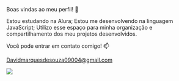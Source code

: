Boas vindas ao meu perfil! 📘

Estou estudando na Alura;
Estou me desenvolvendo na linguagem JavaScript;
Utilizo esse espaço para minha organização e compartilhamento dos meu projetos desenvolvidos.

Você pode entrar em contato comigo! 📫

Davidmarquesdesouza09004@gmail.com

![](https://www.google.com/url?sa=i&url=https%3A%2F%2Fgifs.com%2Fgif%2F3d-movie-how-a-car-engine-works-YE74j9&psig=AOvVaw3LdilJI8k_CfEehvp2HwAu&ust=1717889840060000&source=images&cd=vfe&opi=89978449&ved=0CA8QjRxqFwoTCLCo87_UyoYDFQAAAAAdAAAAABAY)




